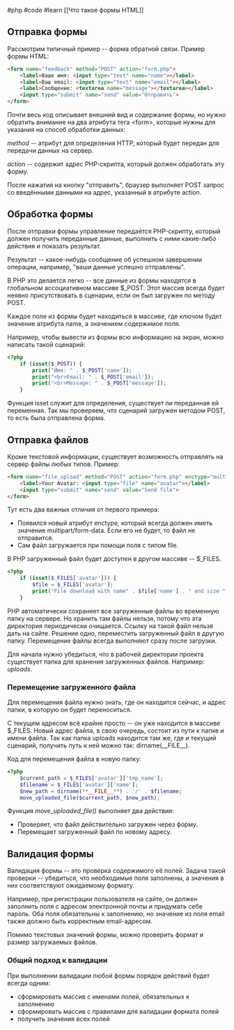 #php #code #learn 
[[Что такое формы HTML]]

## Отправка формы

Рассмотрим типичный пример -- форма обратной связи. 
Пример формы HTML:
```html
<form name="feedback" method="POST" action="form.php"> 
	<label>Ваше имя: <input type="text" name="name"></label> 
	<label>Ваш email: <input type="text" name="email"></label> 
	<label>Сообщение: <textarea name="message"></textarea></label> 
	<input type="submit" name="send" value="Отправить"> 
</form>
```

Почти весь код описывает внешний вид и содержание формы, но нужно обратить внимание на два атрибута тега \<form>, которые нужны для указания на способ обработки данных:

*method* -- атрибут для определения HTTP, который будет передан для передачи данных на сервер.

*action* -- содержит адрес PHP-скрипта, который должен обработать эту форму.

После нажатия на кнопку "отправить", браузер выполняет POST запрос со введёнными данными на адрес, указанный в атрибуте action.

## Обработка формы

После отправки формы управление передаётся PHP-скрипту, который должен получить переданные данные, выполнить с ними какие-либо действия и показать результат.

Результат -- какое-нибудь сообщение об успешном завершении операции, например, "ваши данные успешно отправлены".

В PHP это делается легко -- все данные из формы находятся в глобальном ассоциативном массиве $\_POST. Этот массив всегда будет неявно присутствовать в сценарии, если он был загружен по методу POST.

Каждое поле из формы будет находиться в массиве, где ключом будет значение атрибута name, а значением содержимое поля.

Например, чтобы вывести из формы всю информацию на экран, можно написать такой сценарий:
```php
<?php
	if (isset($_POST)) {
		print("Имя: " . $_POST['name']);
		print("<br>Email: " . $_POST['email']);
		print("<br>Message: " . $_POST['message']);
	}
```

Функция isset служит для определения, существует ли переданная ей переменная. Так мы проверяем, что сценарий загружен методом POST, то есть была отправлена форма.

## Отправка файлов

Кроме текстовой информации, существует возможность отправлять на сервер файлы любых типов. Пример:

```html
<form name="file_upload" method="POST" action="form.php" enctype="multipart/form-data">
	<label>Your Avatar: <input type="file" name="avatar"></label>
	<input type="submit" name="send" value="Send file">
</form>
```

Тут есть два важных отличия от первого примера:

- Появился новый атрибут enctype, который всегда должен иметь значение multipart/form-data. Если его не будет, то файл не отправится.
- Сам файл загружается при помощи поля с типом file.

В PHP загруженный файл будет доступен в другом массиве -- $\_FILES.
```php
<?php
	if (isset($_FILES['avatar'])) {
		$file = $_FILES['avatar'];
		print("File download with name" . $file['name'] . " and size " . $file['size'] . " bytes");
	}
```

PHP автоматически сохраняет все загруженные файлы во временную папку на сервере. Но хранить там файлы нельзя, потому что эта директория периодически очищается. Ссылку на такой файл нельзя дать на сайте. Решение одно, переместить загруженный файл в другую папку. 
Перемещение файлы всегда выполняют сразу после загрузки.

Для начала нужно убедиться, что в рабочей директории проекта существует папка для хранения загруженных файлов. Например: *uploads*.

### Перемещение загруженного файла

Для перемещения файла нужно знать, где он находится сейчас, и адрес папки, в которую он будет переноситься.

С текущем адресом всё крайне просто -- он уже находится в массиве $\_FILES. Новый адрес файла, в свою очередь, состоит из пути к папке и имени файла. Так как папка uploads находится там же, где и текущий сценарий, получить путь к ней можно так: dirname(\_\_FILE__).

Код для перемещения файла в новую папку:
```php
<?php
	$current_path = $_FILES['avatar']['tmp_name'];
	$filename = $_FILES['avatar']['name'];
	$new_path = dirname(**__FILE__**) . '/' . $filename;
	move_uploaded_file($current_path, $new_path);
```

Функция *move_uploaded_file()* выполняет два действия:
- Проверяет, что файл действительно загружен через форму.
- Перемещает загруженный файл по новому адресу.
## Валидация формы

Валидация формы -- это проверка содержимого её полей. Задача такой проверки -- убедиться, что необходимые поля заполнены, а значения в них соответствуют ожидаемому формату.

Например, при регистрации пользователя на сайте, он должен заполнить поля с адресом электронной почты и придумать себе пароль. Оба поля обязательны к заполнению, но значение из поля email также должно быть корректным email-адресом.

Помимо текстовых значений формы, можно проверить формат и размер загружаемых файлов.

### Общий подход к валидации

При выполнении валидации любой формы порядок действий будет всегда одним:
- сформировать массив с именами полей, обязательных к заполнению
- сформировать массив с правилами для валидации формата полей
- получить значения всех полей
